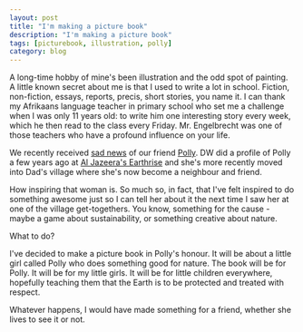 ```yaml
---
layout: post
title: "I'm making a picture book"
description: "I'm making a picture book"
tags: [picturebook, illustration, polly]
category: blog
---
```


A long-time hobby of mine's been illustration and the odd spot of painting. A little known secret about me is that I used to write a lot in school. Fiction, non-fiction, essays, reports, precis, short stories, you name it. I can thank my Afrikaans language teacher in primary school who set me a challenge when I was only 11 years old: to write him one interesting story every week, which he then read to the class every Friday. Mr. Engelbrecht was one of those teachers who have a profound influence on your life.

We recently received [sad news](https://www.missionlifeforce.org/news/2019/3/26/healing-polly-and-testing-existing-law) of our friend [Polly](https://en.wikipedia.org/wiki/Polly_Higgins). DW did a profile of Polly a few years ago at [Al Jazeera's Earthrise](https://www.aljazeera.com/programmes/earthrise/2011/10/2011101314913563880.html) and she's more recently moved into Dad's village where she's now become a neighbour and friend.

How inspiring that woman is. So much so, in fact, that I've felt inspired to do something awesome just so I can tell her about it the next time I saw her at one of the village get-togethers. You know, something for the cause - maybe a game about sustainability, or something creative about nature.

What to do?

I've decided to make a picture book in Polly's honour. It will be about a little girl called Polly who does something good for nature. The book will be for Polly. It will be for my little girls. It will be for little children everywhere, hopefully teaching them that the Earth is to be protected and treated with respect.

Whatever happens, I would have made something for a friend, whether she lives to see it or not.